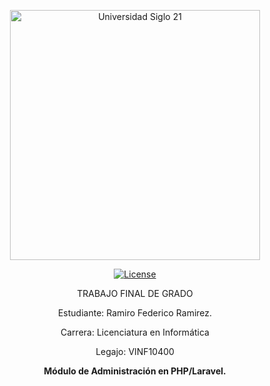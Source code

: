 <p align="center"><img src="https://www.on24.com.ar/wp-content/uploads/2016/01/79af8aec56dc576e2fcbe3b2f46516ce-696x447.jpg" width="400" alt="Universidad Siglo 21"></p>

<p align="center">
<a href="https://packagist.org/packages/laravel/framework"><img src="https://img.shields.io/packagist/l/laravel/framework" alt="License"></a>
</p>

<p align="center">TRABAJO FINAL DE GRADO</p>

<p align="center">Estudiante: Ramiro Federico Ramirez.</p>
<p align="center">Carrera: Licenciatura en Informática</p>
<p align="center">Legajo: VINF10400</p>
<p align="center"><b>Módulo de Administración en PHP/Laravel.</b></p>

